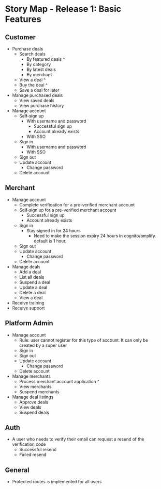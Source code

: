 # Story Map - Release 1: Basic Features

## Customer

- Purchase deals
  - Search deals
    - By featured deals ^
    - By category
    - By latest deals
    - By merchant
  - View a deal ^
  - Buy the deal ^
  - Save a deal for later
- Manage purchased deals
  - View saved deals
  - View purchase history
- Manage account
  - Self-sign up
    - With username and password
      - Successful sign up
      - Account already exists
    - With SSO
  - Sign in
    - With username and password
    - With SSO
  - Sign out
  - Update account
    - Change password
  - Delete account

## Merchant

- Manage account
  - Complete verification for a pre-verified merchant account
  - Self-sign up for a pre-verified merchant account
    - Successful sign up
    - Account already exists
  - Sign in
    - Stay signed in for 24 hours
      - Need to make the session expiry 24 hours in cognito/amplify. default is 1 hour.
  - Sign out
  - Update account
    - Change password
  - Delete account
- Manage deals
  - Add a deal
  - List all deals
  - Suspend a deal
  - Update a deal
  - Delete a deal
  - View a deal
- Receive training
- Receive support

## Platform Admin

- Manage account
  - Rule: user cannot register for this type of account. It can only be created by a super user
  - Sign in
  - Sign out
  - Update account
    - Change password
  - Delete account
- Manage merchants
  - Process merchant account application ^
  - View merchants
  - Suspend merchants
- Manage deal listings
  - Approve deals
  - View deals
  - Suspend deals

## Auth

- A user who needs to verify their email can request a resend of the verification code
  - Successful resend
  - Failed resend

## General

- Protected routes is implemented for all users
